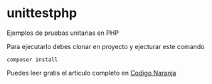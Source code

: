 # unittestphp
Ejemplos de pruebas unitarias en PHP

Para ejecutarlo debes clonar en proyecto y ejecturar este comando

```
composer install
```
Puedes leer gratis el articulo completo en [Codigo Naranja](https://codigonaranja.com/unit-test-php)